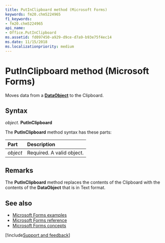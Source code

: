 ```yaml
---
title: PutInClipboard method (Microsoft Forms)
keywords: fm20.chm5224965
f1_keywords:
- fm20.chm5224965
api_name:
- Office.PutInClipboard
ms.assetid: fd097450-a929-d9ce-d7a9-b93e75f4ec14
ms.date: 11/15/2018
ms.localizationpriority: medium
---
```



# PutInClipboard method (Microsoft Forms)

Moves data from a **[DataObject](dataobject-object.md)** to the Clipboard.

## Syntax

_object_. **PutInClipboard**

The **PutInClipboard** method syntax has these parts:

|Part|Description|
|:-----|:-----|
| _object_|Required. A valid object.|

## Remarks

The **PutInClipboard** method replaces the contents of the Clipboard with the contents of the **DataObject** that is in Text format.

## See also

- [Microsoft Forms examples](examples-microsoft-forms.md)
- [Microsoft Forms reference](reference-microsoft-forms.md)
- [Microsoft Forms concepts](concepts-microsoft-forms.md)

[!include[Support and feedback](~/includes/feedback-boilerplate.md)]